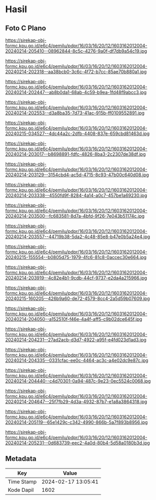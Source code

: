 # Hasil

## Foto C Plano

https://sirekap-obj-formc.kpu.go.id/e6c4/pemilu/pdpr/16/03/16/20/12/1603162012004-20240214-205410--08962844-8c5c-4276-9a0f-df7db9a54c19.jpg

https://sirekap-obj-formc.kpu.go.id/e6c4/pemilu/pdpr/16/03/16/20/12/1603162012004-20240214-202318--aa38bcb0-3c6c-4f72-b7cc-85ae70b880a1.jpg

https://sirekap-obj-formc.kpu.go.id/e6c4/pemilu/pdpr/16/03/16/20/12/1603162012004-20240214-202447--ab8b0da1-68ab-4c59-b9ea-1fd48f9abcc3.jpg

https://sirekap-obj-formc.kpu.go.id/e6c4/pemilu/pdpr/16/03/16/20/12/1603162012004-20240214-202553--d3a8ba35-7d73-41ac-915b-ff0109552891.jpg

https://sirekap-obj-formc.kpu.go.id/e6c4/pemilu/pdpr/16/03/16/20/12/1603162012004-20240215-034527--4dc44a2c-2dfb-4408-837e-659cbd81463d.jpg

https://sirekap-obj-formc.kpu.go.id/e6c4/pemilu/pdpr/16/03/16/20/12/1603162012004-20240214-203017--b8698891-fdfc-4826-8ba3-2c2307de38df.jpg

https://sirekap-obj-formc.kpu.go.id/e6c4/pemilu/pdpr/16/03/16/20/12/1603162012004-20240214-203129--3154cbd4-ac5d-4715-8c93-47b00c640d08.jpg

https://sirekap-obj-formc.kpu.go.id/e6c4/pemilu/pdpr/16/03/16/20/12/1603162012004-20240214-203338--4550fd9f-8284-4a14-a0c7-457be1a69230.jpg

https://sirekap-obj-formc.kpu.go.id/e6c4/pemilu/pdpr/16/03/16/20/12/1603162012004-20240214-203500--fc683581-8d7a-4bfd-9f26-7e043b51174c.jpg

https://sirekap-obj-formc.kpu.go.id/e6c4/pemilu/pdpr/16/03/16/20/12/1603162012004-20240214-203557--44719b38-5da2-4c48-85e8-b47e0b5a24e4.jpg

https://sirekap-obj-formc.kpu.go.id/e6c4/pemilu/pdpr/16/03/16/20/12/1603162012004-20240215-155554--b0805d75-1979-4fc6-81c8-0accec30e664.jpg

https://sirekap-obj-formc.kpu.go.id/e6c4/pemilu/pdpr/16/03/16/20/12/1603162012004-20240214-203919--4c82e4b1-9cdb-44cf-9737-e2da4a215966.jpg

https://sirekap-obj-formc.kpu.go.id/e6c4/pemilu/pdpr/16/03/16/20/12/1603162012004-20240215-160205--426b9a60-de72-4579-8cc4-2a5d59b07609.jpg

https://sirekap-obj-formc.kpu.go.id/e6c4/pemilu/pdpr/16/03/16/20/12/1603162012004-20240214-204050--a152510f-f46e-4a4f-aff5-c9b02dce645f.jpg

https://sirekap-obj-formc.kpu.go.id/e6c4/pemilu/pdpr/16/03/16/20/12/1603162012004-20240214-204231--27ad2acb-d3d7-4922-a95f-e4fd023d1ad3.jpg

https://sirekap-obj-formc.kpu.go.id/e6c4/pemilu/pdpr/16/03/16/20/12/1603162012004-20240214-204335--0331cfac-ee0c-4464-ac3c-a4e02dc9e87c.jpg

https://sirekap-obj-formc.kpu.go.id/e6c4/pemilu/pdpr/16/03/16/20/12/1603162012004-20240214-204440--c4d70301-0a94-487c-9e23-0ec5524c0068.jpg

https://sirekap-obj-formc.kpu.go.id/e6c4/pemilu/pdpr/16/03/16/20/12/1603162012004-20240214-204647--25f7fb29-4d3a-4932-87b7-e1a8a3864318.jpg

https://sirekap-obj-formc.kpu.go.id/e6c4/pemilu/pdpr/16/03/16/20/12/1603162012004-20240214-205119--65e1429c-c342-4990-866b-5a7f893b8956.jpg

https://sirekap-obj-formc.kpu.go.id/e6c4/pemilu/pdpr/16/03/16/20/12/1603162012004-20240214-205231--0d683739-eec2-4a0d-80b4-5d58a0180b3d.jpg


## Metadata

| Key        | Value               |
| ---------- | ------------------- |
| Time Stamp | 2024-02-17 13:05:41 |
| Kode Dapil | 1602                |




